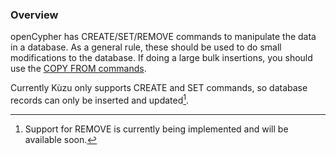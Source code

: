 ### Overview
openCypher has CREATE/SET/REMOVE commands to manipulate the data in a database.
As a general rule, these should be used to do small modifications to the database.
If doing a large bulk insertions, you should use the [COPY FROM commands](../../data-import/csv-import.md).

Currently Kùzu only supports CREATE and SET commands, so database records can only be 
inserted and updated[^1].

[^1]: Support for REMOVE is currently being implemented and will be available soon.
